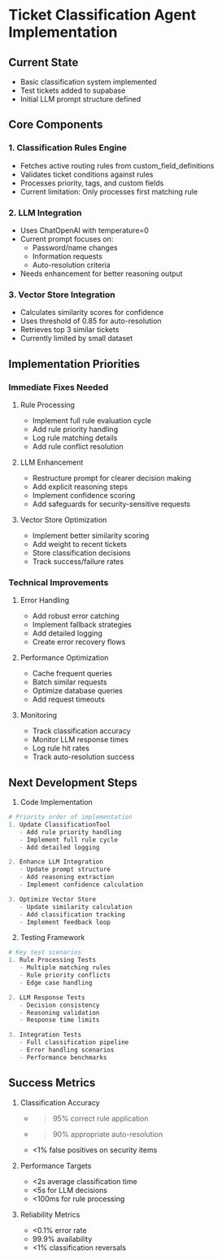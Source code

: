 # Ticket Classification Agent Implementation

## Current State
- Basic classification system implemented
- Test tickets added to supabase
- Initial LLM prompt structure defined

## Core Components

### 1. Classification Rules Engine
- Fetches active routing rules from custom_field_definitions
- Validates ticket conditions against rules
- Processes priority, tags, and custom fields
- Current limitation: Only processes first matching rule

### 2. LLM Integration
- Uses ChatOpenAI with temperature=0
- Current prompt focuses on:
  - Password/name changes
  - Information requests
  - Auto-resolution criteria
- Needs enhancement for better reasoning output

### 3. Vector Store Integration
- Calculates similarity scores for confidence
- Uses threshold of 0.85 for auto-resolution
- Retrieves top 3 similar tickets
- Currently limited by small dataset

## Implementation Priorities

### Immediate Fixes Needed
1. Rule Processing
   - Implement full rule evaluation cycle
   - Add rule priority handling
   - Log rule matching details
   - Add rule conflict resolution

2. LLM Enhancement
   - Restructure prompt for clearer decision making
   - Add explicit reasoning steps
   - Implement confidence scoring
   - Add safeguards for security-sensitive requests

3. Vector Store Optimization
   - Implement better similarity scoring
   - Add weight to recent tickets
   - Store classification decisions
   - Track success/failure rates

### Technical Improvements
1. Error Handling
   - Add robust error catching
   - Implement fallback strategies
   - Add detailed logging
   - Create error recovery flows

2. Performance Optimization
   - Cache frequent queries
   - Batch similar requests
   - Optimize database queries
   - Add request timeouts

3. Monitoring
   - Track classification accuracy
   - Monitor LLM response times
   - Log rule hit rates
   - Track auto-resolution success

## Next Development Steps

1. Code Implementation
```python
# Priority order of implementation
1. Update ClassificationTool
   - Add rule priority handling
   - Implement full rule cycle
   - Add detailed logging

2. Enhance LLM Integration
   - Update prompt structure
   - Add reasoning extraction
   - Implement confidence calculation

3. Optimize Vector Store
   - Update similarity calculation
   - Add classification tracking
   - Implement feedback loop
```

2. Testing Framework
```python
# Key test scenarios
1. Rule Processing Tests
   - Multiple matching rules
   - Rule priority conflicts
   - Edge case handling

2. LLM Response Tests
   - Decision consistency
   - Reasoning validation
   - Response time limits

3. Integration Tests
   - Full classification pipeline
   - Error handling scenarios
   - Performance benchmarks
```

## Success Metrics
1. Classification Accuracy
   - >95% correct rule application
   - >90% appropriate auto-resolution
   - <1% false positives on security items

2. Performance Targets
   - <2s average classification time
   - <5s for LLM decisions
   - <100ms for rule processing

3. Reliability Metrics
   - <0.1% error rate
   - 99.9% availability
   - <1% classification reversals 